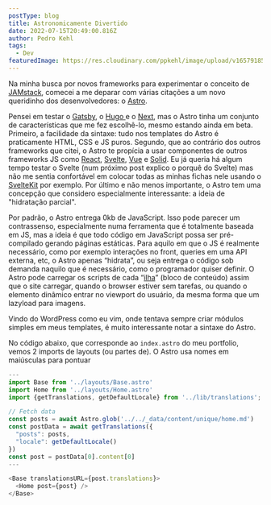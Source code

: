 ```yaml
---
postType: blog
title: Astronomicamente Divertido
date: 2022-07-15T20:49:00.816Z
author: Pedro Kehl
tags:
  - Dev
featuredImage: https://res.cloudinary.com/ppkehl/image/upload/v1657918513/2864e840-2df2-11ec-b5e8-73b095e03049-astro_upwfwm.jpg
---
```

Na minha busca por novos frameworks para experimentar o conceito de [JAMstack](https://jamstack.org/), comecei a me deparar com várias citações a um novo queridinho dos desenvolvedores: o [Astro](https://astro.build/).

Pensei em testar o [Gatsby](https://www.gatsbyjs.com/), o [Hugo ](https://gohugo.io/)e o [Next](https://nextjs.org/), mas o Astro tinha um conjunto de características que me fez escolhê-lo, mesmo estando ainda em beta. Primeiro, a facilidade da sintaxe: tudo nos templates do Astro é praticamente HTML, CSS e JS puros. Segundo, que ao contrário dos outros frameworks que citei, o Astro te propícia a usar componentes de outros frameworks JS como [React](https://pt-br.reactjs.org/), [Svelte](https://svelte.dev/), [Vue](https://vuejs.org/) e [Solid](https://www.solidjs.com/). Eu já queria há algum tempo testar o Svelte (num próximo post explico o porquê do Svelte) mas não me sentia confortável em colocar todas as minhas fichas nele usando o [SvelteKit](https://kit.svelte.dev/) por exemplo. Por último e não menos importante, o Astro tem uma concepção que considero especialmente interessante: a ideia de "hidratação parcial". 

Por padrão, o Astro entrega 0kb de JavaScript. Isso pode parecer um contrassenso, especialmente numa ferramenta que é totalmente baseada em JS, mas a ideia é que todo código em JavaScript possa ser pré-compilado gerando páginas estáticas. Para aquilo em que o JS é realmente necessário, como por exemplo interações no front, queries em uma API externa, etc, o Astro apenas “hidrata”, ou seja entrega o código sob demanda naquilo que é necessário, como o programador quiser definir. O Astro pode carregar os scripts de cada “[ilha](https://jasonformat.com/islands-architecture/)” (bloco de conteúdo) assim que o site carregar, quando o browser estiver sem tarefas, ou quando o elemento dinâmico entrar no viewport do usuário, da mesma forma que um lazyload para imagens.

Vindo do WordPress como eu vim, onde tentava sempre criar módulos simples em meus templates, é muito interessante notar a sintaxe do Astro.

No código abaixo, que corresponde ao `index.astro` do meu portfolio, vemos 2 imports de layouts (ou partes de). O Astro usa nomes em maiúsculas para pontuar 

```javascript
---
import Base from '../layouts/Base.astro'
import Home from '../layouts/Home.astro'
import {getTranslations, getDefaultLocale} from '../lib/translations';

// Fetch data
const posts = await Astro.glob('../../_data/content/unique/home.md')
const postData = await getTranslations({
  "posts": posts,
  "locale": getDefaultLocale()
})
const post = postData[0].content[0]
---

<Base translationsURL={post.translations}>
  <Home post={post} />
</Base>
```